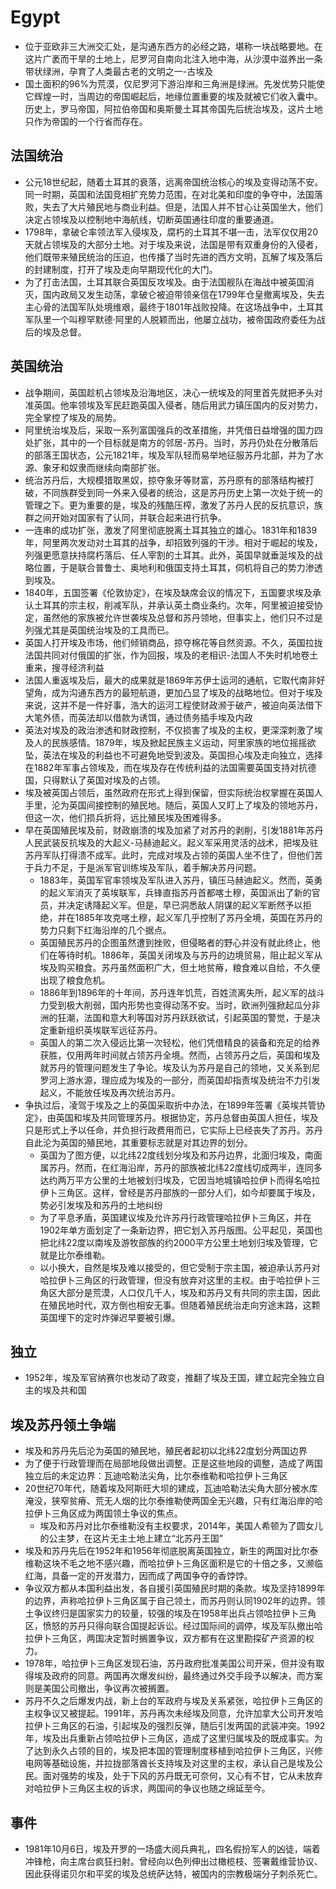 # Egypt

* 位于亚欧非三大洲交汇处，是沟通东西方的必经之路，堪称一块战略要地。在这片广袤而干旱的土地上，尼罗河自南向北注入地中海，从沙漠中滋养出一条带状绿洲，孕育了人类最古老的文明之一-古埃及
* 国土面积的96%为荒漠，仅尼罗河下游沿岸和三角洲是绿洲。先发优势只能使它辉煌一时，当周边的帝国崛起后，地缘位置重要的埃及就被它们收入囊中。历史上，罗马帝国，阿拉伯帝国和奥斯曼土耳其帝国先后统治埃及，这片土地只作为帝国的一个行省而存在。

## 法国统治

* 公元18世纪起，随着土耳其的衰落，远离帝国统治核心的埃及变得动荡不安。同一时期，英国和法国竞相扩充势力范围，在对北美和印度的争夺中，法国落败，失去了大片殖民地与商业利益。但是，法国人并不甘心让英国坐大，他们决定占领埃及以控制地中海航线，切断英国通往印度的重要通道。
* 1798年，拿破仑率领法军入侵埃及，腐朽的土耳其不堪一击，法军仅仅用20天就占领埃及的大部分土地。对于埃及来说，法国是带有双重身份的入侵者，他们既带来殖民统治的压迫，也传播了当时先进的西方文明，瓦解了埃及落后的封建制度，打开了埃及走向早期现代化的大门。
* 为了打击法国，土耳其联合英国反攻埃及。由于法国舰队在海战中被英国消灭，国内政局又发生动荡，拿破仑被迫带领亲信在1799年仓皇撤离埃及，失去主心骨的法国军队处境维艰，最终于1801年战败投降。在这场战争中，土耳其军队里一个叫穆罕默德·阿里的人脱颖而出，他屡立战功，被帝国政府委任为战后的埃及总督。

## 英国统治

* 战争期间，英国趁机占领埃及沿海地区，决心一统埃及的阿里首先就把矛头对准英国。他率领埃及军民赶跑英国入侵者，随后用武力镇压国内的反对势力，完全掌控了埃及的局势。
* 阿里统治埃及后，采取一系列富国强兵的改革措施，并凭借日益增强的国力四处扩张，其中的一个目标就是南方的邻居-苏丹。当时，苏丹仍处在分散落后的部落王国状态，公元1821年，埃及军队轻而易举地征服苏丹北部，并为了水源、象牙和奴隶而继续向南部扩张。
* 统治苏丹后，大规模猎取黑奴，掠夺象牙等财富，苏丹原有的部落结构被打破，不同族群受到同一外来入侵者的统治，这是苏丹历史上第一次处于统一的管理之下。更为重要的是，埃及的残酷压榨，激发了苏丹人民的反抗意识，族群之间开始对国家有了认同，并联合起来进行抗争。
* 一连串的成功扩张，激发了阿里彻底脱离土耳其独立的雄心。1831年和1839年，阿里两次发动对土耳其的战争，却招致列强的干涉。相对于崛起的埃及，列强更愿意扶持腐朽落后、任人宰割的土耳其。此外，英国早就垂涎埃及的战略位置，于是联合普鲁士、奥地利和俄国支持土耳其，伺机将自己的势力渗透到埃及。
* 1840年，五国签署《伦敦协定》，在埃及缺席会议的情况下，五国要求埃及承认土耳其的宗主权，削减军队，并承认英土商业条约。次年，阿里被迫接受协定，虽然他的家族被允许世袭埃及总督和苏丹领地，但事实上，他们只不过是列强尤其是英国统治埃及的工具而已。
* 英国人打开埃及市场，他们倾销商品，掠夺棉花等自然资源。不久，英国拉拢法国共同对付俄国的扩张，作为回报，埃及的老相识-法国人不失时机地卷土重来，搜寻经济利益
* 法国人重返埃及后，最大的成果就是1869年苏伊士运河的通航，它取代南非好望角，成为沟通东西方的最短航道，更加凸显了埃及的战略地位。但对于埃及来说，这并不是一件好事，浩大的运河工程使财政濒于破产，被迫向英法借下大笔外债，而英法却以借款为诱饵，通过债务插手埃及内政
* 英法对埃及的政治渗透和财政控制，不仅损害了埃及的主权，更深深刺激了埃及人的民族感情。1879年，埃及掀起民族主义运动，阿里家族的地位摇摇欲坠，英法在埃及的利益也不可避免地受到波及。英国担心埃及走向独立，选择在1882年军事占领埃及，而在埃及存在传统利益的法国需要英国支持对抗德国，只得默认了英国对埃及的占领。
* 埃及被英国占领后，虽然政府在形式上得到保留，但实际统治权掌握在英国人手里，沦为英国间接控制的殖民地。随后，英国人又盯上了埃及的领地苏丹，但这一次，他们损兵折将，远比殖民埃及困难得多。
* 早在英国殖民埃及前，财政崩溃的埃及加紧了对苏丹的剥削，引发1881年苏丹人民武装反抗埃及的大起义-马赫迪起义。起义军采用灵活的战术，把埃及驻苏丹军队打得溃不成军。此时，完成对埃及占领的英国人坐不住了，但他们苦于兵力不足，于是派军官训练埃及军队，着手解决苏丹问题。
  - 1883年，英国军官率领埃及军队进入苏丹，镇压马赫迪起义。然而，英勇的起义军消灭了英埃联军，兵锋直指苏丹首都喀土穆，英国派出了新的官员，并决定诱降起义军。但是，早已洞悉敌人阴谋的起义军断然予以拒绝，并在1885年攻克喀土穆，起义军几乎控制了苏丹全境，英国在苏丹的势力只剩下红海沿岸的几个据点。
  - 英国殖民苏丹的企图虽然遭到挫败，但侵略者的野心并没有就此终止，他们在等待时机。1886年，英国关闭埃及与苏丹的边境贸易，阻止起义军从埃及购买粮食。苏丹虽然面积广大，但土地贫瘠，粮食难以自给，不久便出现了粮食危机。
  - 1886年到1896年的十年间，苏丹连年饥荒，百姓流离失所，起义军的战斗力受到极大削弱，国内形势也变得动荡不安。当时，欧洲列强掀起瓜分非洲的狂潮，法国和意大利等国对苏丹跃跃欲试，引起英国的警觉，于是决定重新组织英埃联军远征苏丹。
  - 英国人的第二次入侵远比第一次轻松，他们凭借精良的装备和充足的给养获胜，仅用两年时间就占领苏丹全境。然而，占领苏丹之后，英国和埃及就苏丹的管理问题发生了争论。埃及认为苏丹是自己的领地，又关系到尼罗河上游水源，理应成为埃及的一部分，而英国却指责埃及统治不力引发起义，不能放任埃及再次统治苏丹。
* 争执过后，凌驾于埃及之上的英国采取折中办法，在1899年签署《英埃共管协定》，由英国和埃及共同管理苏丹。根据协定，苏丹总督由英国人担任，埃及只是形式上予以任命，并负担行政费用而已，它实际上已经丧失了苏丹。苏丹自此沦为英国的殖民地，其重要标志就是对其边界的划分。
  - 英国为了图方便，以北纬22度线划分埃及和苏丹边界，北面归埃及，南面属苏丹。然而，在红海沿岸，苏丹的部族被北纬22度线切成两半，连同多达约两万平方公里的土地被划归埃及，它因当地城镇哈拉伊卜而得名哈拉伊卜三角区。这样，曾经是苏丹部族的一部分人们，如今却要属于埃及，势必引发埃及和苏丹的土地纠纷
  - 为了平息矛盾，英国建议埃及允许苏丹行政管理哈拉伊卜三角区，并在1902年单方面划定了一条新边界，把它划入苏丹版图。公平起见，英国也把北纬22度以南埃及游牧部族的约2000平方公里土地划归埃及管理，它就是比尔泰维勒。
  - 以小换大，自然是埃及难以接受的，但它受制于宗主国，被迫承认苏丹对哈拉伊卜三角区的行政管理，但没有放弃对这里的主权。由于哈拉伊卜三角区大部分是荒漠，人口仅几千人，埃及和苏丹又有共同的宗主国，因此在殖民地时代，双方倒也相安无事。但随着殖民统治走向穷途末路，这颗英国埋下的定时炸弹迟早要被引爆。
  
 ## 独立
 
* 1952年，埃及军官纳赛尔也发动了政变，推翻了埃及王国，建立起完全独立自主的埃及共和国

## 埃及苏丹领土争端

* 埃及和苏丹先后沦为英国的殖民地，殖民者起初以北纬22度划分两国边界
* 为了便于行政管理而在局部地段做出调整。正是这些地段的调整，造成了两国独立后的未定边界：瓦迪哈勒法尖角，比尔泰维勒和哈拉伊卜三角区
* 20世纪70年代，随着埃及阿斯旺大坝的建成，瓦迪哈勒法尖角大部分被水库淹没，狭窄贫瘠、荒无人烟的比尔泰维勒使两国全无兴趣，只有红海沿岸的哈拉伊卜三角区成为两国领土争议的焦点。
  - 埃及和苏丹对比尔泰维勒没有主权要求，2014年，美国人希顿为了圆女儿的公主梦，在这片无主土地上建立“北苏丹王国”
* 埃及和苏丹先后在1952年和1956年彻底脱离英国独立，新生的两国对比尔泰维勒这块不毛之地不感兴趣，而哈拉伊卜三角区面积是它的十倍之多，又濒临红海，具备一定的开发潜力，因而成了两国争夺的香饽饽。
* 争议双方都从本国利益出发，各自援引英国殖民时期的条款。埃及坚持1899年的边界，声称哈拉伊卜三角区属于自己领土，而苏丹则认同1902年的边界。领土争议终归是国家实力的较量，较强的埃及在1958年出兵占领哈拉伊卜三角区，愤怒的苏丹只得向联合国提起诉讼。经过国际间的调停，埃及军队撤出哈拉伊卜三角区，两国决定暂时搁置争议，双方都有在这里勘探矿产资源的权力。
* 1978年，哈拉伊卜三角区发现石油，苏丹政府批准美国公司开采，但并没有取得埃及政府的同意。两国再次爆发纠纷，最终通过外交手段予以解决，而方案则是美国公司撤出，争议再次被搁置。
* 苏丹不久之后爆发内战，新上台的军政府与埃及关系紧张，哈拉伊卜三角区的主权争议又被提起。1991年，苏丹再次未经埃及同意，允许加拿大公司开发哈拉伊卜三角区的石油，引起埃及的强烈反弹，随后引发两国的武装冲突。1992年，埃及出兵重新占领哈拉伊卜三角区，造成了这里归属埃及的既成事实。为了达到永久占领的目的，埃及把本国的管理制度移植到哈拉伊卜三角区，兴修电网等基础设施，并拉拢部落酋长支持埃及对这里的主权，承认自己是埃及公民。面对强势的埃及，处于下风的苏丹既无可奈何，又心有不甘，它从未放弃对哈拉伊卜三角区主权的诉求，两国间的争议也随之绵延至今。

## 事件 

* 1981年10月6日，埃及开罗的一场盛大阅兵典礼，四名假扮军人的凶徒，端着冲锋枪，向主席台疯狂扫射。曾经向以色列伸出过橄榄枝、签署戴维营协议、因此获得诺贝尔和平奖的埃及总统萨达特，被国内的宗教极端分子刺杀死亡。